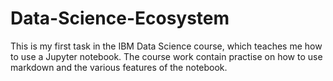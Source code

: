 # Data-Science-Ecosystem
This is my first task in the IBM Data Science course, which teaches me how to use a Jupyter notebook. The course work contain practise on how to use markdown and the various features of the notebook.

